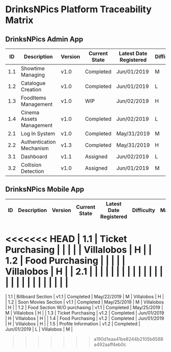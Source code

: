 # DrinksNPics Platform Traceability Matrix

## DrinksNPics Admin App

| ID | Description | Version | Current State | Latest Date Registered | Difficulty | Manager | Priority |
|-----|----------------------------------------------------------|---------|---------------|------------------------|------------|---------|----------|
| 1.1 | Showtime Managing  | v1.0 | Completed | Jun/01/2019 | M | Correa | H |
| 1.2 | Catalogue Creation | v1.0 | Completed | Jun/01/2019 | L | Correa | H |
| 1.3 | FoodItems Management | v1.0 | WIP | Jun/02/2019 | H | Longoria | H |
| 1.4 | Cinema Assets Management | v1.0 | Completed | Jun/02/2019 | L | Correa | H |
| 2.1 | Log In System | v1.0 | Completed | May/31/2019 | M | Longoria | H |
| 2.2 | Authentication Mechanism | v1.3 | Completed | May/31/2019 | H | Longoria | H |
| 3.1 | Dashboard | v1.1 | Assigned | Jun/02/2019 | L | Correa | M |
| 3.2 | Collision Detection | v1.0 | Assigned | Jun/01/2019 | M | Correa | L |

## DrinksNPics Mobile App

| ID | Description | Version | Current State | Latest Date Registered | Difficulty | Manager | Priority |
|-----|----------------------------------------------------------|---------|---------------|------------------------|------------|---------|----------|
<<<<<<< HEAD
| 1.1 | Ticket Purchasing  |  |  |  |  | Villalobos | H |
| 1.2 | Food Purchasing |  |  |  |  | Villalobos | H |
| 2.1 |  |  |  |  |  |  |  |
|  |  |  |  |  |  |  |  |
|  |  |  |  |  |  |  |  |
=======
| 1.1 | Billboard Section   | v1.1 | Completed | May/22/2019 | M | Villalobos  | H |
| 1.2 | Soon Movies Section | v1.1 | Completed | May/25/2019 | M | Villalobos  | H |
| 1.2 | Food Section W/O purchasing | v1.1 | Completed | May/25/2019 | M | Villalobos  | H |
| 1.3 | Ticket Purchasing   | v1.2 | Completed | Jun/01/2019 | H | Villalobos  | H |
| 1.4 | Food Purchasing     | v1.2 | Completed | Jun/01/2019 | H | Villalobos  | H |
| 1.5 | Profile Information | v1.2 | Completed | Jun/01/2019 | L | Villalobos  | M |

>>>>>>> a190d1eaa41be8244b2105b6588a492aaff4eb0c
